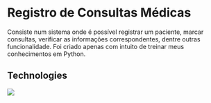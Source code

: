 <h1> Registro de Consultas Médicas </h1>
Consiste num sistema onde é possível registrar um paciente, marcar consultas, verificar as informações correspondentes, dentre outras funcionalidade. Foi criado apenas com intuito de treinar meus conhecimentos em Python.
<h2>Technologies</h2>
<div>
  <img src="https://img.shields.io/badge/Python-3776AB?style=for-the-badge&logo=python&logoColor=white)](https://www.python.org/)">
</div>
